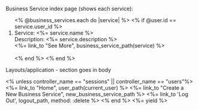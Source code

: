 Business Service index page (shows each service):

<ol>
<% @business_services.each do |service| %>
  <% if @user.id == service.user_id %>
      <li> Service: <%= service.name %><br>
      Description: <%= service.description %><br>
      <%= link_to "See More", business_service_path(service) %> </li>
      <br>
  <% end %>
<% end %>
</ol>



Layouts/application - section goes in body

  <% unless controller_name == "sessions" || controller_name == "users"%>
    <%= link_to "Home",  user_path(current_user) %>
    <%= link_to "Create a New Business Service", new_business_service_path %>
    <%= link_to 'Log Out', logout_path, method: :delete %>
  <% end %>
    <%= yield %>